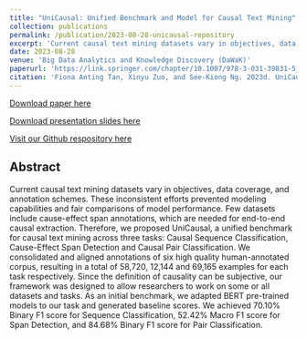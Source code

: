 ```yaml
---
title: "UniCausal: Unified Benchmark and Model for Causal Text Mining"
collection: publications
permalink: /publication/2023-08-28-unicausal-repository
excerpt: 'Current causal text mining datasets vary in objectives, data coverage, and annotation schemes. These inconsistent efforts prevented modeling capabilities and fair comparisons of model performance. Few datasets include cause-effect span annotations, which are needed for end-to-end causal extraction. Therefore, we proposed UniCausal, a unified benchmark for causal text mining across three tasks: Causal Sequence Classification, Cause-Effect Span Detection and Causal Pair Classification. We consolidated and aligned annotations of six high quality human-annotated corpus, resulting in a total of 58,720, 12,144 and 69,165 examples for each task respectively. Since the definition of causality can be subjective, our framework was designed to allow researchers to work on some or all datasets and tasks. As an initial benchmark, we adapted BERT pre-trained models to our task and generated baseline scores. We achieved 70.10% Binary F1 score for Sequence Classification, 52.42% Macro F1 score for Span Detection, and 84.68% Binary F1 score for Pair Classification.'
date: 2023-08-28
venue: 'Big Data Analytics and Knowledge Discovery (DaWaK)'
paperurl: 'https://link.springer.com/chapter/10.1007/978-3-031-39831-5_23'
citation: 'Fiona Anting Tan, Xinyu Zuo, and See-Kiong Ng. 2023d. UniCausal: Unified benchmark and repository for causal text mining. In Big Data Analytics and Knowledge Discovery, pages 248–262, Cham. Springer Nature Switzerland.'
---
```


<a href='https://link.springer.com/chapter/10.1007/978-3-031-39831-5_23'>Download paper here</a>

<a href='../files/slides/UniCausal_DAWAK_2023.pdf'>Download presentation slides here</a>

<a href='https://github.com/tanfiona/UniCausal'>Visit our Github respository here</a>

<h2>Abstract</h2>
Current causal text mining datasets vary in objectives, data coverage, and annotation schemes. These inconsistent efforts prevented modeling capabilities and fair comparisons of model performance. Few datasets include cause-effect span annotations, which are needed for end-to-end causal extraction. Therefore, we proposed UniCausal, a unified benchmark for causal text mining across three tasks: Causal Sequence Classification, Cause-Effect Span Detection and Causal Pair Classification. We consolidated and aligned annotations of six high quality human-annotated corpus, resulting in a total of 58,720, 12,144 and 69,165 examples for each task respectively. Since the definition of causality can be subjective, our framework was designed to allow researchers to work on some or all datasets and tasks. As an initial benchmark, we adapted BERT pre-trained models to our task and generated baseline scores. We achieved 70.10% Binary F1 score for Sequence Classification, 52.42% Macro F1 score for Span Detection, and 84.68% Binary F1 score for Pair Classification.
